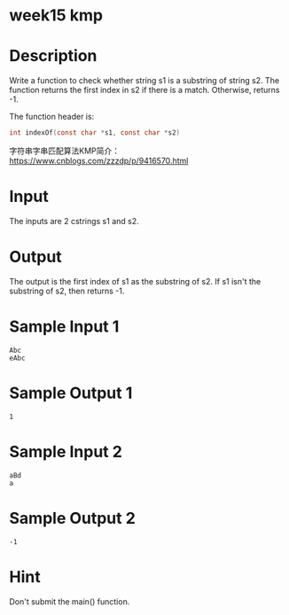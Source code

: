 # week15  kmp

# Description
Write a function to check whether string s1 is a substring of string s2. The function returns the first index in s2 if there is a match. Otherwise, returns -1.

The function header is:
```C
int indexOf(const char *s1, const char *s2)
```
字符串字串匹配算法KMP简介：https://www.cnblogs.com/zzzdp/p/9416570.html

# Input

The inputs are 2 cstrings s1 and s2.

# Output

The output is the first index of s1 as the substring of s2. If s1 isn't the substring of s2, then returns -1.

# Sample Input 1
```
Abc
eAbc
```

# Sample Output 1
```
1
```

# Sample Input 2
```
aBd
a
```
# Sample Output 2
```
-1
```

# Hint
Don't submit the main() function.
